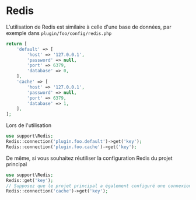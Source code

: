# Redis
L'utilisation de Redis est similaire à celle d'une base de données, par exemple dans `plugin/foo/config/redis.php`
```php
return [
    'default' => [
        'host' => '127.0.0.1',
        'password' => null,
        'port' => 6379,
        'database' => 0,
    ],
    'cache' => [
        'host' => '127.0.0.1',
        'password' => null,
        'port' => 6379,
        'database' => 1,
    ],
];
```
Lors de l'utilisation
```php
use support\Redis;
Redis::connection('plugin.foo.default')->get('key');
Redis::connection('plugin.foo.cache')->get('key');
```

De même, si vous souhaitez réutiliser la configuration Redis du projet principal
```php
use support\Redis;
Redis::get('key');
// Supposez que le projet principal a également configuré une connexion cache
Redis::connection('cache')->get('key');
```
